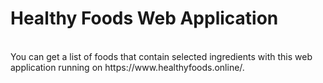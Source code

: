 # Healthy Foods Web Application
<br>
You can get a list of foods that contain selected ingredients with this web application running on https://www.healthyfoods.online/.
